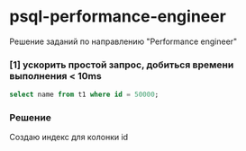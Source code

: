# psql-performance-engineer
Решение заданий по направлению "Performance engineer"

### [1] ускорить простой запроc, добиться времени выполнения < 10ms
``` sql
select name from t1 where id = 50000;
```
### Решение
Создаю индекс для колонки id
